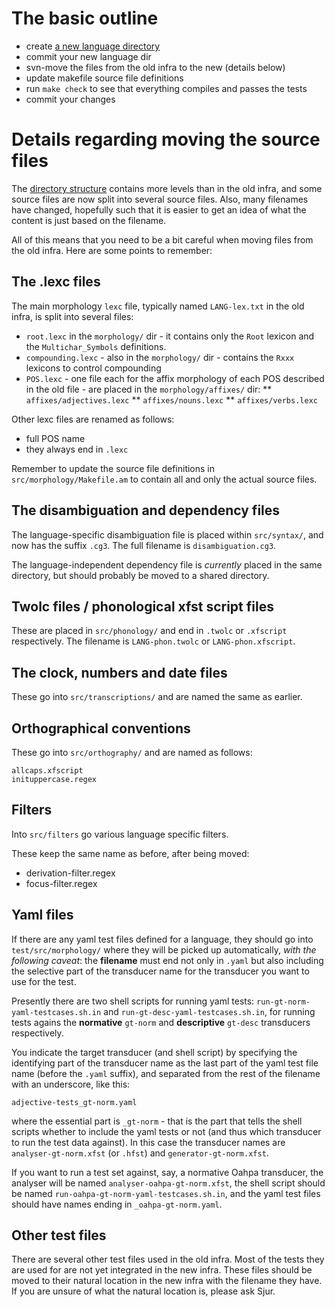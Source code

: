# The basic outline

- create [a new language directory](../HowToAddANewLanguage.md)
- commit your new language dir
- svn-move the files from the old infra to the new (details below)
- update makefile source file definitions
- run `make check` to see that everything compiles and passes the tests
- commit your changes

# Details regarding moving the source files

The [directory structure](NewinfraCatalogues.html) contains more levels than in the old infra, and some source files are now split into several source files. Also, many filenames have changed, hopefully such that it is easier to get an idea of what the content is just based on the filename.

All of this means that you need to be a bit careful when moving files from the old infra. Here are some points to remember:

## The .lexc files

The main morphology `lexc` file, typically named `LANG-lex.txt` in the old infra, is split into several files:

- `root.lexc` in the `morphology/` dir - it contains only the `Root` lexicon and the `Multichar_Symbols` definitions.
- `compounding.lexc` - also in the `morphology/` dir - contains the `Rxxx` lexicons to control compounding
- `POS.lexc` - one file each for the affix morphology of each POS described in the old file - are placed in the `morphology/affixes/` dir:
  ** `affixes/adjectives.lexc`
  ** `affixes/nouns.lexc`
  \*\* `affixes/verbs.lexc`

Other lexc files are renamed as follows:

- full POS name
- they always end in `.lexc`

Remember to update the source file definitions in `src/morphology/Makefile.am` to contain all and only the actual source files.

## The disambiguation and dependency files

The language-specific disambiguation file is placed within `src/syntax/`, and now has the suffix `.cg3`. The full filename is `disambiguation.cg3`.

The language-independent dependency file is _currently_ placed in the same directory, but should probably be moved to a shared directory.

## Twolc files / phonological xfst script files

These are placed in `src/phonology/` and end in `.twolc` or `.xfscript` respectively. The filename is `LANG-phon.twolc` or `LANG-phon.xfscript`.

## The clock, numbers and date files

These go into `src/transcriptions/` and are named the same as earlier.

## Orthographical conventions

These go into `src/orthography/` and are named as follows:

```
allcaps.xfscript
inituppercase.regex
```

## Filters

Into `src/filters` go various language specific filters.

These keep the same name as before, after being moved:

- derivation-filter.regex
- focus-filter.regex

## Yaml files

If there are any yaml test files defined for a language, they should go into `test/src/morphology/` where they will be picked up automatically, _with the following caveat_: the **filename** must end not only in `.yaml` but also including the selective part of the transducer name for the transducer you want to use for the test.

Presently there are two shell scripts for running yaml tests: `run-gt-norm-yaml-testcases.sh.in` and `run-gt-desc-yaml-testcases.sh.in`, for running tests agains the **normative** `gt-norm` and **descriptive** `gt-desc` transducers respectively.

You indicate the target transducer (and shell script) by specifying the identifying part of the transducer name as the last part of the yaml test file name (before the `.yaml` suffix), and separated from the rest of the filename with an underscore, like this:

```
adjective-tests_gt-norm.yaml
```

where the essential part is `_gt-norm` - that is the part that tells the shell scripts whether to include the yaml tests or not (and thus which transducer to run the test data against). In this case the transducer names are `analyser-gt-norm.xfst` (or `.hfst`) and `generator-gt-norm.xfst`.

If you want to run a test set against, say, a normative Oahpa transducer, the analyser will be named `analyser-oahpa-gt-norm.xfst`, the shell script should be named `run-oahpa-gt-norm-yaml-testcases.sh.in`, and the yaml test files should have names ending in `_oahpa-gt-norm.yaml`.

## Other test files

There are several other test files used in the old infra. Most of the tests they are used for are not yet integrated in the new infra. These files should be moved to their natural location in the new infra with the filename they have. If you are unsure of what the natural location is, please ask Sjur.
